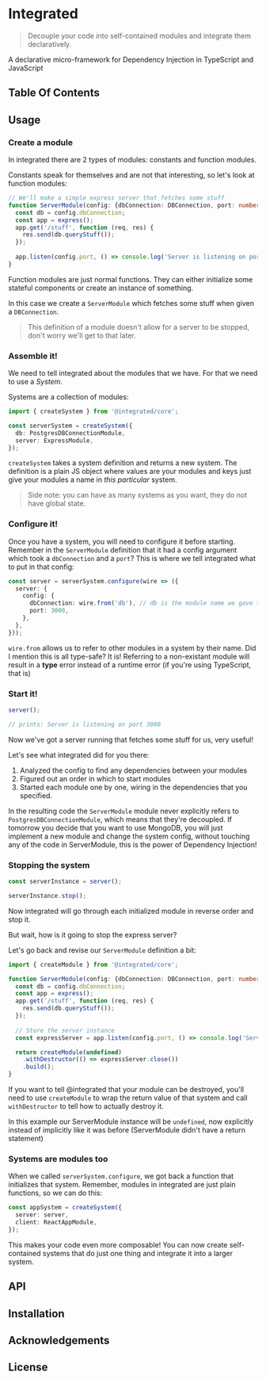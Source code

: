 # Integrated
> Decouple your code into self-contained modules and integrate them declaratively.

A declarative micro-framework for Dependency Injection in TypeScript and JavaScript

## Table Of Contents


## Usage

### Create a module

In integrated there are 2 types of modules: constants and function modules.

Constants speak for themselves and are not that interesting, so let's look at function modules:

```typescript
// We'll make a simple express server that fetches some stuff
function ServerModule(config: {dbConnection: DBConnection, port: number}): {
  const db = config.dbConnection;
  const app = express();
  app.get('/stuff', function (req, res) {
    res.send(db.queryStuff());
  });
  
  app.listen(config.port, () => console.log('Server is listening on port ${config.port}`));
}
```

Function modules are just normal functions.  They can either initialize some stateful components or create an instance of something.

In this case we create a `ServerModule` which fetches some stuff when given a `DBConnection`.

> This definition of a module doesn't allow for a server to be stopped, don't worry we'll get to that later.

### Assemble it!

We need to tell integrated about the modules that we have. For that we need to use a *System*.

Systems are a collection of modules:
```typescript
import { createSystem } from '@integrated/core';

const serverSystem = createSystem({
  db: PostgresDBConnectionModule,
  server: ExpressModule,
});
```

`createSystem` takes a system definition and returns a new system.
The definition is a plain JS object where values are your modules and keys just give your modules a name in *this particular* system.

> Side note: you can have as many systems as you want, they do not have global state.

### Configure it!

Once you have a system, you will need to configure it before starting.
Remember in the `ServerModule` definition that it had a config argument which took a `dbConnection` and a `port`? This is where we tell integrated what to put in that config:

```typescript
const server = serverSystem.configure(wire => ({
  server: {
    config: {
      dbConnection: wire.from('db'), // db is the module name we gave to PostgresDBConnectionModule when creating the system
      port: 3000,
    },
  },
}));
```

`wire.from` allows us to refer to other modules in a system by their name. Did I mention this is all type-safe? It is! Referring to a non-existant module will result in a **type** error instead of a runtime error (if you're using TypeScript, that is)

### Start it!

```typescript
server();

// prints: Server is listening on port 3000
```

Now we've got a server running that fetches some stuff for us, very useful!

Let's see what integrated did for you there:
1. Analyzed the config to find any dependencies between your modules
2. Figured out an order in which to start modules
3. Started each module one by one, wiring in the dependencies that you specified.

In the resulting code the `ServerModule` module never explicitly refers to `PostgresDBConnectionModule`, which means that they're decoupled.
If tomorrow you decide that you want to use MongoDB, you will just implement a new module and change the system config, without touching any of the code in ServerModule, this is the power of Dependency Injection!

### Stopping the system

```typescript
const serverInstance = server();

serverInstance.stop();
```

Now integrated will go through each initialized module in reverse order and stop it.

But wait, how is it going to stop the express server?

Let's go back and revise our `ServerModule` definition a bit:

```typescript
import { createModule } from '@integrated/core';

function ServerModule(config: {dbConnection: DBConnection, port: number}): {
  const db = config.dbConnection;
  const app = express();
  app.get('/stuff', function (req, res) {
    res.send(db.queryStuff());
  });
  
  // Store the server instance
  const expressServer = app.listen(config.port, () => console.log('Server is listening on port ${config.port}`));

  return createModule(undefined)
    .withDestructor(() => expressServer.close())
    .build();
}
```

If you want to tell @integrated that your module can be destroyed, you'll need to use `createModule` to wrap the return value of that system and call `withDestructor` to tell how to actually destroy it.

In this example our ServerModule instance will be `undefined`, now explicitly instead of implicitly like it was before (ServerModule didn't have a return statement)

### Systems are modules too

When we called `serverSystem.configure`, we got back a function that initializes that system. Remember, modules in integrated are just plain functions, so we can do this:

```typescript
const appSystem = createSystem({
  server: server,
  client: ReactAppModule,
});
```

This makes your code even more composable! You can now create self-contained systems that do just one thing and integrate it into a larger system.


## API

## Installation

## Acknowledgements


## License
